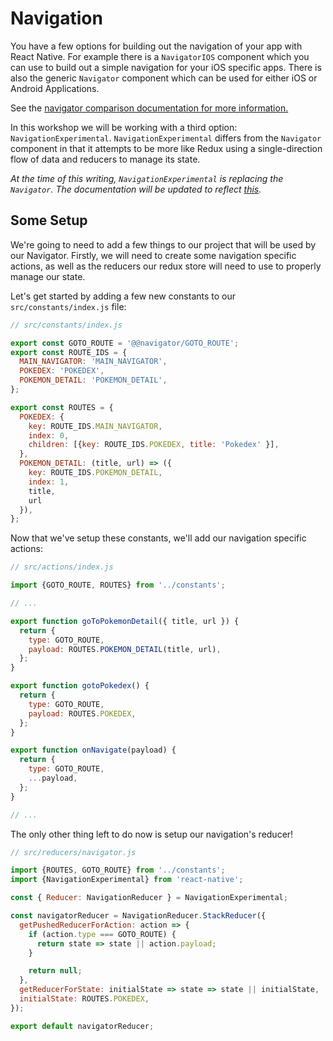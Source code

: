 # Navigation

You have a few options for building out the navigation of your app with
React Native. For example there is a `NavigatorIOS` component which you can use
to build out a simple navigation for your iOS specific apps. There is also the
generic `Navigator` component which can be used for either iOS or Android Applications.

See the [navigator comparison documentation for more information.](https://facebook.github.io/react-native/docs/navigator-comparison.html)

In this workshop we will be working with a third option: `NavigationExperimental`.
`NavigationExperimental` differs from the `Navigator` component in that it attempts
to be more like Redux using a single-direction flow of data and reducers to manage its state.

_At the time of this writing, `NavigationExperimental` is replacing the `Navigator`. 
The documentation will be updated to reflect [this](https://github.com/ericvicenti/navigation-rfc/blob/master/Docs/NavigationOverview.md)._

## Some Setup

We're going to need to add a few things to our project that will be used by our Navigator.
Firstly, we will need to create some navigation specific actions, as well as the reducers
our redux store will need to use to properly manage our state.

Let's get started by adding a few new constants to our `src/constants/index.js` file:

```javascript
// src/constants/index.js

export const GOTO_ROUTE = '@@navigator/GOTO_ROUTE';
export const ROUTE_IDS = {
  MAIN_NAVIGATOR: 'MAIN_NAVIGATOR',
  POKEDEX: 'POKEDEX',
  POKEMON_DETAIL: 'POKEMON_DETAIL',
};

export const ROUTES = {
  POKEDEX: {
    key: ROUTE_IDS.MAIN_NAVIGATOR,
    index: 0,
    children: [{key: ROUTE_IDS.POKEDEX, title: 'Pokedex' }],
  },
  POKEMON_DETAIL: (title, url) => ({
    key: ROUTE_IDS.POKEMON_DETAIL,
    index: 1,
    title,
    url
  }),
};
```

Now that we've setup these constants, we'll add our navigation specific actions:

```javascript
// src/actions/index.js

import {GOTO_ROUTE, ROUTES} from '../constants';

// ...

export function goToPokemonDetail({ title, url }) {
  return {
    type: GOTO_ROUTE,
    payload: ROUTES.POKEMON_DETAIL(title, url),
  };
}

export function gotoPokedex() {
  return {
    type: GOTO_ROUTE,
    payload: ROUTES.POKEDEX,
  };
}

export function onNavigate(payload) {
  return {
    type: GOTO_ROUTE,
    ...payload,
  };
}

// ...
```

The only other thing left to do now is setup our navigation's reducer!

```javascript
// src/reducers/navigator.js

import {ROUTES, GOTO_ROUTE} from '../constants';
import {NavigationExperimental} from 'react-native';

const { Reducer: NavigationReducer } = NavigationExperimental;

const navigatorReducer = NavigationReducer.StackReducer({
  getPushedReducerForAction: action => {
    if (action.type === GOTO_ROUTE) {
      return state => state || action.payload;
    }

    return null;
  },
  getReducerForState: initialState => state => state || initialState,
  initialState: ROUTES.POKEDEX,
});

export default navigatorReducer;
```
